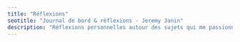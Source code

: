 ```yaml
---
title: "Réflexions"
seotitle: "Journal de bord & réflexions - Jeremy Janin"
description: "Réflexions personnelles autour des sujets qui me passionnent : outdoor, voyage, photographie et vidéo."
---
```


